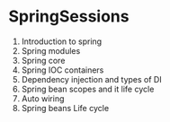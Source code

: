 # SpringSessions
1.	Introduction to spring
2.	Spring modules
3.	Spring core
4.	Spring IOC containers
5.	Dependency injection and types of DI
6.	Spring bean scopes and it life cycle
7.	Auto wiring
8.	Spring beans Life cycle
